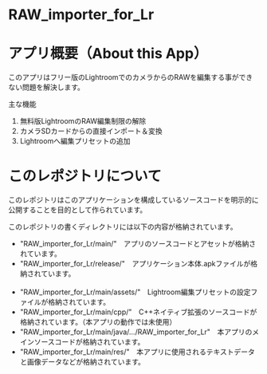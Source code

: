 # RAW_importer_for_Lr

<h1>アプリ概要（About this App）</h1>
<p>
  このアプリはフリー版のLightroomでのカメラからのRAWを編集する事ができない問題を解決します。
</p>
<p>
  主な機能
  <ol>
    <li>無料版LightroomのRAW編集制限の解除</li>
    <li>カメラSDカードからの直接インポート＆変換</li>
    <li>Lightroomへ編集プリセットの追加</li>
  </ol>
</p>

<h1>このレポジトリについて</h1>
<p>
  このレポジトリはこのアプリケーションを構成しているソースコードを明示的に公開することを目的として作られています。
</p>
<p>
  このレポジトリの書くディレクトリには以下の内容が格納されています。
  <ul>
    <li>"RAW_importer_for_Lr/main/"　アプリのソースコードとアセットが格納されています。</li>
    <li>"RAW_importer_for_Lr/release/"　アプリケーション本体.apkファイルが格納されています。</li><br>
    <li>"RAW_importer_for_Lr/main/assets/"　Lightroom編集プリセットの設定ファイルが格納されています。</li>
    <li>"RAW_importer_for_Lr/main/cpp/"　C++ネイティブ拡張のソースコードが格納されています。（本アプリの動作では未使用）</li>
    <li>"RAW_importer_for_Lr/main/java/.../RAW_importer_for_Lr"　本アプリのメインソースコードが格納されています。</li>
    <li>"RAW_importer_for_Lr/main/res/"　本アプリに使用されるテキストデータと画像データなどが格納されています。</li>
</ul>
</p>
